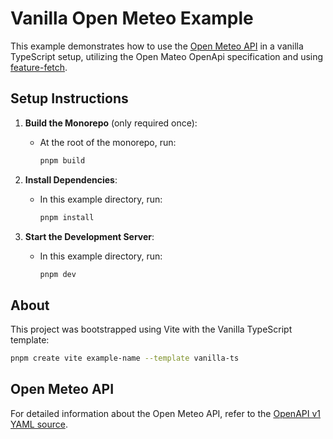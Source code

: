 # Vanilla Open Meteo Example

This example demonstrates how to use the [Open Meteo API](https://open-meteo.com/) in a vanilla TypeScript setup, utilizing the Open Mateo OpenApi specification and using [feature-fetch](https://www.npmjs.com/package/feature-fetch).

## Setup Instructions

1. **Build the Monorepo** (only required once):

   - At the root of the monorepo, run:
     ```bash
     pnpm build
     ```

2. **Install Dependencies**:

   - In this example directory, run:
     ```bash
     pnpm install
     ```

3. **Start the Development Server**:
   - In this example directory, run:
     ```bash
     pnpm dev
     ```

## About

This project was bootstrapped using Vite with the Vanilla TypeScript template:

```bash
pnpm create vite example-name --template vanilla-ts
```

## Open Meteo API

For detailed information about the Open Meteo API, refer to the [OpenAPI v1 YAML source](https://github.com/open-meteo/open-meteo/blob/main/openapi.yml).
